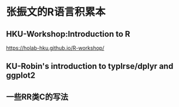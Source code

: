 # 张振文的R语言积累本
## HKU-Workshop:Introduction to R
https://holab-hku.github.io/R-workshop/
## KU-Robin's introduction to typlrse/dplyr and ggplot2
## 一些RR类C的写法
